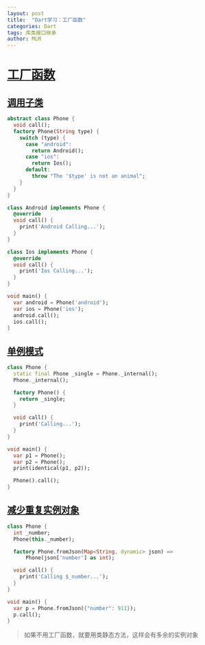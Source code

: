 ```yaml
---
layout: post
title:  "Dart学习：工厂函数"
categories: Dart
tags: 库类接口继承
author: MLM
---
```

# [工厂函数](https://ducafecat.com/course/dart-learn/dart-22-factory#%E5%B7%A5%E5%8E%82%E5%87%BD%E6%95%B0)

## [调用子类](https://ducafecat.com/course/dart-learn/dart-22-factory#%E8%B0%83%E7%94%A8%E5%AD%90%E7%B1%BB)

```dart
abstract class Phone {
  void call();
  factory Phone(String type) {
    switch (type) {
      case "android":
        return Android();
      case "ios":
        return Ios();
      default:
        throw "The '$type' is not an animal";
    }
  }
}

class Android implements Phone {
  @override
  void call() {
    print('Android Calling...');
  }
}

class Ios implements Phone {
  @override
  void call() {
    print('Ios Calling...');
  }
}

void main() {
  var android = Phone('android');
  var ios = Phone('ios');
  android.call();
  ios.call();
}
```

## [单例模式](https://ducafecat.com/course/dart-learn/dart-22-factory#%E5%8D%95%E4%BE%8B%E6%A8%A1%E5%BC%8F)

```dart
class Phone {
  static final Phone _single = Phone._internal();
  Phone._internal();

  factory Phone() {
    return _single;
  }

  void call() {
    print('Calling...');
  }
}

void main() {
  var p1 = Phone();
  var p2 = Phone();
  print(identical(p1, p2));

  Phone().call();
}
```

## [减少重复实例对象](https://ducafecat.com/course/dart-learn/dart-22-factory#%E5%87%8F%E5%B0%91%E9%87%8D%E5%A4%8D%E5%AE%9E%E4%BE%8B%E5%AF%B9%E8%B1%A1)

```dart
class Phone {
  int _number;
  Phone(this._number);

  factory Phone.fromJson(Map<String, dynamic> json) =>
      Phone(json['number'] as int);

  void call() {
    print('Calling $_number...');
  }
}

void main() {
  var p = Phone.fromJson({"number": 911});
  p.call();
}
```

> 如果不用工厂函数，就要用类静态方法，这样会有多余的实例对象
>
